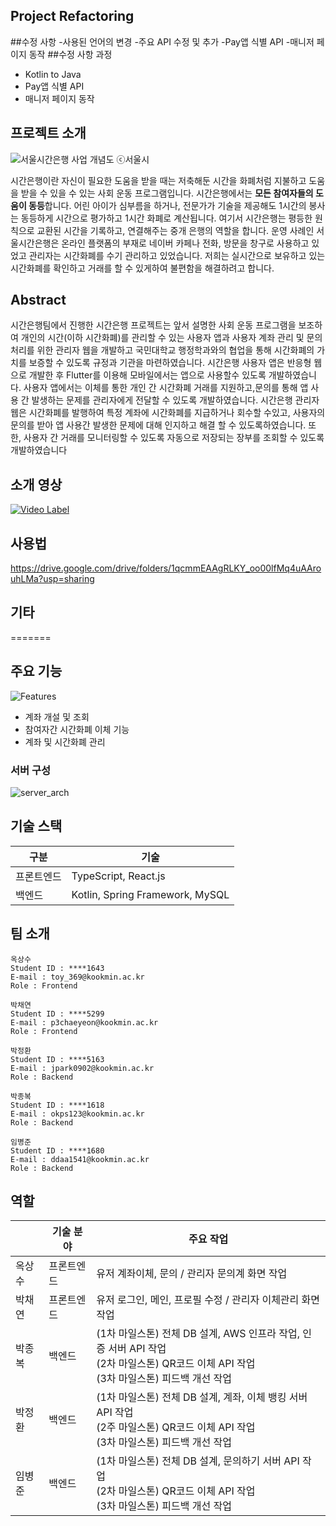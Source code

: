 **Project Refactoring**
---------------------
##수정 사항
 -사용된 언어의 변경
 -주요 API 수정 및 추가
  -Pay앱 식별 API
  -매니저 페이지 동작
##수정 사항 과정
 - Kotlin to Java
 - Pay앱 식별 API
 - 매니저 페이지 동작



**프로젝트 소개**
---------------------

![서울시간은행 사업 개념도 ⓒ서울시](https://www.dailypop.kr/news/photo/202205/59846_115911_64.png)

 시간은행이란 자신이 필요한 도움을 받을 때는 저축해둔 시간을 화폐처럼 지불하고 도움을 받을 수 있을 수 있는 사회 운동 프로그램입니다. 시간은행에서는 **모든 참여자들의 도움이 동등**합니다. 어린 아이가 심부름을 하거나, 전문가가 기술을 제공해도 1시간의 봉사는 동등하게 시간으로 평가하고 1시간 화폐로 계산됩니다. 여기서 시간은행는 평등한 원칙으로 교환된 시간을 기록하고, 연결해주는 중개 은행의 역할을 합니다. 운영 사례인 서울시간은행은 온라인 플랫폼의 부재로 네이버 카페나 전화, 방문을 창구로 사용하고 있었고 관리자는 시간화폐를 수기 관리하고 있었습니다. 저희는 실시간으로 보유하고 있는 시간화폐를 확인하고 거래를 할 수 있게하여 불편함을 해결하려고 합니다.


**Abstract**
---------------------

 시간은행팀에서 진행한 시간은행 프로젝트는 앞서 설명한 사회 운동 프로그램을 보조하여 개인의 시간(이하 시간화폐)를 관리할 수 있는 사용자 앱과 사용자 계좌 관리 및 문의 처리를 위한 관리자 웹을 개발하고 국민대학교 행정학과와의 협업을 통해 시간화폐의 가치를 보증할 수 있도록 규정과 기관을 마련하였습니다.
 시간은행 사용자 앱은 반응형 웹으로 개발한 후 Flutter를 이용해 모바일에서는 앱으로 사용할수 있도록 개발하였습니다. 사용자 앱에서는 이체를 통한 개인 간 시간화폐 거래를 지원하고,문의를 통해 앱 사용 간 발생하는 문제를 관리자에게 전달할 수 있도록 개발하였습니다.
 시간은행 관리자 웹은 시간화폐를 발행하여 특정 계좌에 시간화폐를 지급하거나 회수할 수있고, 사용자의 문의를 받아 앱 사용간 발생한 문제에 대해 인지하고 해결 할 수 있도록하였습니다. 또한, 사용자 간 거래를 모니터링할 수 있도록 자동으로 저장되는 장부를 조회할 수
있도록 개발하였습니다


**소개 영상**
---------------------

[![Video Label](http://img.youtube.com/vi/7QBTdr5iM40/0.jpg)](https://youtu.be/7QBTdr5iM40)


**사용법**
---------------------

https://drive.google.com/drive/folders/1qcmmEAAgRLKY_oo00lfMq4uAArouhLMa?usp=sharing


**기타**
---------------------
=======


## **주요 기능**

![Features](https://raw.githubusercontent.com/kookmin-sw/capstone-2023-45/main/docs/assets/features.png)

- 계좌 개설 및 조회
- 참여자간 시간화폐 이체 기능
- 계좌 및 시간화폐 관리


### 서버 구성

![server_arch](https://raw.githubusercontent.com/kookmin-sw/capstone-2023-45/main/docs/assets/server-arch.png)


## **기술 스택**

| 구분       | 기술                            |
| ---------- | ------------------------------- |
| 프론트엔드 | TypeScript, React.js            |
| 백엔드     | Kotlin, Spring Framework, MySQL |


## **팀 소개**

```
옥상수
Student ID : ****1643
E-mail : toy_369@kookmin.ac.kr
Role : Frontend
```

```
박채연
Student ID : ****5299
E-mail : p3chaeyeon@kookmin.ac.kr
Role : Frontend
```

```
박정환
Student ID : ****5163
E-mail : jpark0902@kookmin.ac.kr
Role : Backend
```

```
박종복
Student ID : ****1618
E-mail : okps123@kookmin.ac.kr
Role : Backend
```

```
임병준
Student ID : ****1680
E-mail : ddaa1541@kookmin.ac.kr
Role : Backend
```

## **역할**

|        | 기술 분야  | 주요 작업                                                                                                                                      |
| ------ | ---------- | ---------------------------------------------------------------------------------------------------------------------------------------------- |
| 옥상수 | 프론트엔드 | 유저 계좌이체, 문의 / 관리자 문의계 화면 작업                                                                                                    |
| 박채연 | 프론트엔드 | 유저 로그인, 메인, 프로필 수정 / 관리자 이체관리 화면 작업                                                                                                        |
| 박종복 | 백엔드     | (1차 마일스톤) 전체 DB 설계, AWS 인프라 작업, 인증 서버 API 작업<br />(2차 마일스톤) QR코드 이체 API 작업<br />(3차 마일스톤) 피드백 개선 작업 |
| 박정환 | 백엔드     | (1차 마일스톤) 전체 DB 설계, 계좌, 이체 뱅킹 서버 API 작업<br />(2주 마일스톤) QR코드 이체 API 작업<br />(3차 마일스톤) 피드백 개선 작업       |
| 임병준 | 백엔드     | (1차 마일스톤) 전체 DB 설계, 문의하기 서버 API 작업<br />(2차 마일스톤) QR코드 이체 API 작업<br />(3차 마일스톤) 피드백 개선 작업              |

